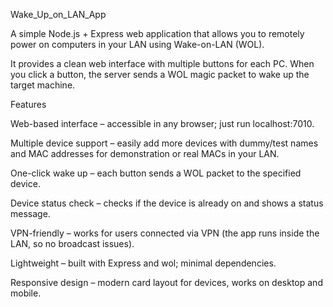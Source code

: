 Wake_Up_on_LAN_App

A simple Node.js + Express web application that allows you to remotely power on computers in your LAN using Wake-on-LAN (WOL).

It provides a clean web interface with multiple buttons for each PC. When you click a button, the server sends a WOL magic packet to wake up the target machine.

Features

Web-based interface – accessible in any browser; just run localhost:7010.

Multiple device support – easily add more devices with dummy/test names and MAC addresses for demonstration or real MACs in your LAN.

One-click wake up – each button sends a WOL packet to the specified device.

Device status check – checks if the device is already on and shows a status message.

VPN-friendly – works for users connected via VPN (the app runs inside the LAN, so no broadcast issues).

Lightweight – built with Express and wol; minimal dependencies.

Responsive design – modern card layout for devices, works on desktop and mobile.
